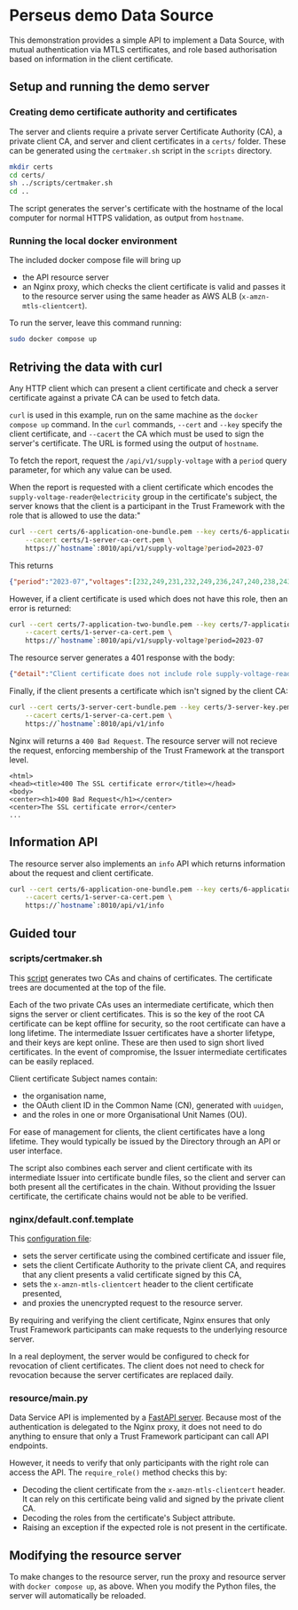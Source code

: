 # Perseus demo Data Source

This demonstration provides a simple API to implement a Data Source, with mutual authentication via MTLS certificates, and role based authorisation based on information in the client certificate.

## Setup and running the demo server

### Creating demo certificate authority and certificates

The server and clients require a private server Certificate Authority (CA), a private client CA, and server and client certificates in a `certs/` folder. These can be generated using the `certmaker.sh` script in the `scripts` directory.

```bash
mkdir certs
cd certs/
sh ../scripts/certmaker.sh 
cd ..
```

The script generates the server's certificate with the hostname of the local computer for normal HTTPS validation, as output from `hostname`.

### Running the local docker environment

The included docker compose file will bring up

* the API resource server
* an Nginx proxy, which checks the client certificate is valid and passes it to the resource server using the same header as AWS ALB (`x-amzn-mtls-clientcert`).

To run the server, leave this command running:

```bash
sudo docker compose up
```

## Retriving the data with curl

Any HTTP client which can present a client certificate and check a server certificate against a private CA can be used to fetch data.

`curl` is used in this example, run on the same machine as the `docker compose up` command. In the `curl` commands, `--cert` and `--key` specify the client certificate, and `--cacert` the CA which must be used to sign the server's certificate. The URL is formed using the output of `hostname`.

To fetch the report, request the `/api/v1/supply-voltage` with a `period` query parameter, for which any value can be used.

When the report is requested with a client certificate which encodes the `supply-voltage-reader@electricity` group in the certificate's subject, the server knows that the client is a participant in the Trust Framework with the role that is allowed to use the data:"

```bash
curl --cert certs/6-application-one-bundle.pem --key certs/6-application-one-key.pem \
    --cacert certs/1-server-ca-cert.pem \
    https://`hostname`:8010/api/v1/supply-voltage?period=2023-07
```
This returns

```json
{"period":"2023-07","voltages":[232,249,231,232,249,236,247,240,238,243,233,233,234,243,238,249]}
```

However, if a client certificate is used which does not have this role, then an error is returned:

```bash
curl --cert certs/7-application-two-bundle.pem --key certs/7-application-two-key.pem \
    --cacert certs/1-server-ca-cert.pem \
    https://`hostname`:8010/api/v1/supply-voltage?period=2023-07
```

The resource server generates a 401 response with the body:

```json
{"detail":"Client certificate does not include role supply-voltage-reader@electricity"}
```

Finally, if the client presents a certificate which isn't signed by the client CA:

```bash
curl --cert certs/3-server-cert-bundle.pem --key certs/3-server-key.pem \
    --cacert certs/1-server-ca-cert.pem \
    https://`hostname`:8010/api/v1/info
```

Nginx will returns a `400 Bad Request`. The resource server will not recieve the request, enforcing membership of the Trust Framework at the transport level.

```
<html>
<head><title>400 The SSL certificate error</title></head>
<body>
<center><h1>400 Bad Request</h1></center>
<center>The SSL certificate error</center>
...
```

## Information API

The resource server also implements an `info` API which returns information about the request and client certificate.

```bash
curl --cert certs/6-application-one-bundle.pem --key certs/6-application-one-key.pem \
    --cacert certs/1-server-ca-cert.pem \
    https://`hostname`:8010/api/v1/info
```

## Guided tour

### scripts/certmaker.sh

This [script](scripts/certmaker.sh) generates two CAs and chains of certificates. The certificate trees are documented at the top of the file.

Each of the two private CAs uses an intermediate certificate, which then signs the server or client certificates. This is so the key of the root CA certificate can be kept offline for security, so the root certificate can have a long lifetime. The intermediate Issuer certificates have a shorter lifetype, and their keys are kept online. These are then used to sign short lived certificates. In the event of compromise, the Issuer intermediate certificates can be easily replaced.

Client certificate Subject names contain:
* the organisation name,
* the OAuth client ID in the Common Name (CN), generated with `uuidgen`,
* and the roles in one or more Organisational Unit Names (OU).

For ease of management for clients, the client certificates have a long lifetime. They would typically be issued by the Directory through an API or user interface. 

The script also combines each server and client certificate with its intermediate Issuer into certificate bundle files, so the client and server can both present all the certificates in the chain. Without providing the Issuer certificate, the certificate chains would not be able to be verified.

### nginx/default.conf.template

This [configuration file](nginx/default.conf.template):

* sets the server certificate using the combined certificate and issuer file,
* sets the client Certificate Authority to the private client CA, and requires that any client presents a valid certificate signed by this CA,
* sets the `x-amzn-mtls-clientcert` header to the client certificate presented,
* and proxies the unencrypted request to the resource server.

By requiring and verifying the client certificate, Nginx ensures that only Trust Framework participants can make requests to the underlying resource server.

In a real deployment, the server would be configured to check for revocation of client certificates. The client does not need to check for revocation because the server certificates are replaced daily.

### resource/main.py

Data Service API is implemented by a [FastAPI server](resource/main.py). Because most of the authentication is delegated to the Nginx proxy, it does not need to do anything to ensure that only a Trust Framework participant can call API endpoints.

However, it needs to verify that only participants with the right role can access the API. The `require_role()` method checks this by:

* Decoding the client certificate from the `x-amzn-mtls-clientcert` header. It can rely on this certificate being valid and signed by the private client CA.
* Decoding the roles from the certificate's Subject attribute.
* Raising an exception if the expected role is not present in the certificate.

## Modifying the resource server

To make changes to the resource server, run the proxy and resource server with `docker compose up`, as above. When you modify the Python files, the server will automatically be reloaded.

